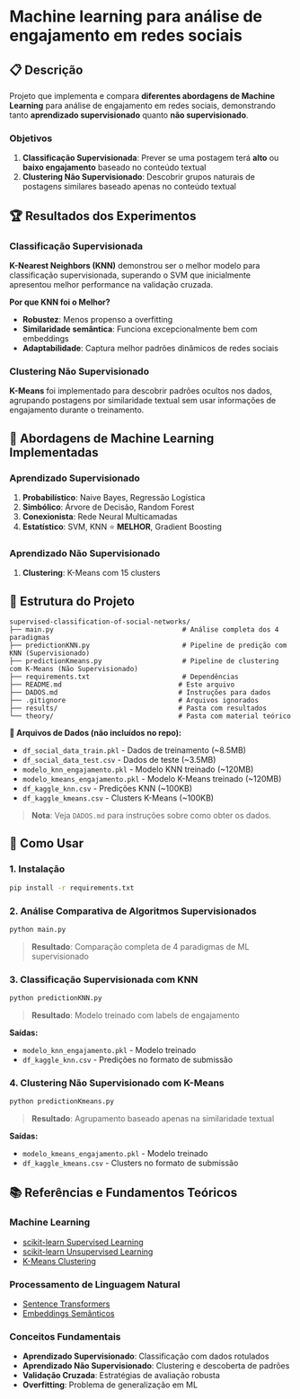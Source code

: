 # Machine learning para análise de engajamento em redes sociais

## 📋 Descrição

Projeto que implementa e compara **diferentes abordagens de Machine Learning** para análise de engajamento em redes sociais, demonstrando tanto **aprendizado supervisionado** quanto **não supervisionado**.

### Objetivos

1. **Classificação Supervisionada**: Prever se uma postagem terá **alto** ou **baixo engajamento** baseado no conteúdo textual
2. **Clustering Não Supervisionado**: Descobrir grupos naturais de postagens similares baseado apenas no conteúdo textual

## 🏆 Resultados dos Experimentos

### Classificação Supervisionada
**K-Nearest Neighbors (KNN)** demonstrou ser o melhor modelo para classificação supervisionada, superando o SVM que inicialmente apresentou melhor performance na validação cruzada.

**Por que KNN foi o Melhor?**
- **Robustez**: Menos propenso a overfitting
- **Similaridade semântica**: Funciona excepcionalmente bem com embeddings
- **Adaptabilidade**: Captura melhor padrões dinâmicos de redes sociais

### Clustering Não Supervisionado
**K-Means** foi implementado para descobrir padrões ocultos nos dados, agrupando postagens por similaridade textual sem usar informações de engajamento durante o treinamento.

## 🔬 Abordagens de Machine Learning Implementadas

### Aprendizado Supervisionado
1. **Probabilístico**: Naive Bayes, Regressão Logística
2. **Simbólico**: Árvore de Decisão, Random Forest
3. **Conexionista**: Rede Neural Multicamadas
4. **Estatístico**: SVM, KNN ⭐ **MELHOR**, Gradient Boosting

### Aprendizado Não Supervisionado
1. **Clustering**: K-Means com 15 clusters

## 📁 Estrutura do Projeto

```
supervised-classification-of-social-networks/
├── main.py                                # Análise completa dos 4 paradigmas
├── predictionKNN.py                       # Pipeline de predição com KNN (Supervisionado)
├── predictionKmeans.py                    # Pipeline de clustering com K-Means (Não Supervisionado)
├── requirements.txt                       # Dependências
├── README.md                             # Este arquivo
├── DADOS.md                              # Instruções para dados
├── .gitignore                            # Arquivos ignorados
├── results/                              # Pasta com resultados
└── theory/                               # Pasta com material teórico
```

**📁 Arquivos de Dados (não incluídos no repo):**
- `df_social_data_train.pkl` - Dados de treinamento (~8.5MB)
- `df_social_data_test.csv` - Dados de teste (~3.5MB)
- `modelo_knn_engajamento.pkl` - Modelo KNN treinado (~120MB)
- `modelo_kmeans_engajamento.pkl` - Modelo K-Means treinado (~120MB)
- `df_kaggle_knn.csv` - Predições KNN (~100KB)
- `df_kaggle_kmeans.csv` - Clusters K-Means (~100KB)

> **Nota**: Veja `DADOS.md` para instruções sobre como obter os dados.

## 🚀 Como Usar

### 1. Instalação
```bash
pip install -r requirements.txt
```

### 2. Análise Comparativa de Algoritmos Supervisionados
```bash
python main.py
```
> **Resultado**: Comparação completa de 4 paradigmas de ML supervisionado

### 3. Classificação Supervisionada com KNN
```bash
python predictionKNN.py
```
> **Resultado**: Modelo treinado com labels de engajamento

**Saídas:**
- `modelo_knn_engajamento.pkl` - Modelo treinado
- `df_kaggle_knn.csv` - Predições no formato de submissão

### 4. Clustering Não Supervisionado com K-Means
```bash
python predictionKmeans.py
```
> **Resultado**: Agrupamento baseado apenas na similaridade textual

**Saídas:**
- `modelo_kmeans_engajamento.pkl` - Modelo treinado
- `df_kaggle_kmeans.csv` - Clusters no formato de submissão

## 📚 Referências e Fundamentos Teóricos

### **Machine Learning**
- [scikit-learn Supervised Learning](https://scikit-learn.org/stable/supervised_learning.html)
- [scikit-learn Unsupervised Learning](https://scikit-learn.org/stable/unsupervised_learning.html)
- [K-Means Clustering](https://scikit-learn.org/stable/modules/clustering.html#k-means)

### **Processamento de Linguagem Natural**
- [Sentence Transformers](https://huggingface.co/sentence-transformers)
- [Embeddings Semânticos](https://www.sbert.net/)

### **Conceitos Fundamentais**
- **Aprendizado Supervisionado**: Classificação com dados rotulados
- **Aprendizado Não Supervisionado**: Clustering e descoberta de padrões
- **Validação Cruzada**: Estratégias de avaliação robusta
- **Overfitting**: Problema de generalização em ML
